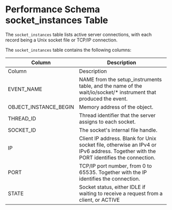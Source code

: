 # Performance Schema socket_instances Table

The `socket_instances` table lists active server connections, with each record being a Unix socket file or TCP/IP connection.

The `socket_instances` table contains the following columns:

| Column | Description |
| --- | --- |
| Column | Description |
| EVENT_NAME | NAME from the setup_instruments table, and the name of the wait/io/socket/* instrument that produced the event. |
| OBJECT_INSTANCE_BEGIN | Memory address of the object. |
| THREAD_ID | Thread identifier that the server assigns to each socket. |
| SOCKET_ID | The socket's internal file handle. |
| IP | Client IP address. Blank for Unix socket file, otherwise an IPv4 or IPv6 address. Together with the PORT identifies the connection. |
| PORT | TCP/IP port number, from 0 to 65535. Together with the IP identifies the connection. |
| STATE | Socket status, either IDLE if waiting to receive a request from a client, or ACTIVE |